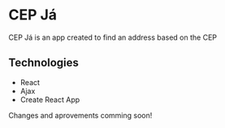 # CEP Já

<p>CEP Já is an app created to find an address based on the CEP</p>

## Technologies

- React
- Ajax
- Create React App

<p>Changes and aprovements comming soon!</p>

